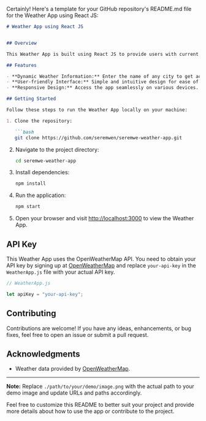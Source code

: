 Certainly! Here's a template for your GitHub repository's README.md file for the Weather App using React JS:

```markdown
# Weather App using React JS


## Overview

This Weather App is built using React JS to provide users with current weather information based on the city they enter. The application fetches data from the OpenWeatherMap API to display details such as temperature, weather condition, humidity, and wind speed.

## Features

- **Dynamic Weather Information:** Enter the name of any city to get accurate and up-to-date weather data.
- **User-friendly Interface:** Simple and intuitive design for ease of use.
- **Responsive Design:** Access the app seamlessly on various devices.

## Getting Started

Follow these steps to run the Weather App locally on your machine:

1. Clone the repository:

   ```bash
   git clone https://github.com/seremwen/seremwe-weather-app.git
   ```

2. Navigate to the project directory:

   ```bash
   cd seremwe-weather-app
   ```

3. Install dependencies:

   ```bash
   npm install
   ```

4. Run the application:

   ```bash
   npm start
   ```

5. Open your browser and visit [http://localhost:3000](http://localhost:3000) to view the Weather App.

## API Key

This Weather App uses the OpenWeatherMap API. You need to obtain your API key by signing up at [OpenWeatherMap](https://openweathermap.org/api) and replace `your-api-key` in the `WeatherApp.js` file with your actual API key.

```javascript
// WeatherApp.js

let apiKey = "your-api-key";
```

## Contributing

Contributions are welcome! If you have any ideas, enhancements, or bug fixes, feel free to open an issue or submit a pull request.



## Acknowledgments

- Weather data provided by [OpenWeatherMap](https://openweathermap.org/).

---

**Note:** Replace `./path/to/your/demo/image.png` with the actual path to your demo image and update URLs and paths accordingly.

Feel free to customize this README to better suit your project and provide more details about how to use the app or contribute to the project.